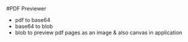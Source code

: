 #PDF Previewer


- pdf to base64
- base64 to blob
- blob to preview pdf pages as an image & also canvas in application
